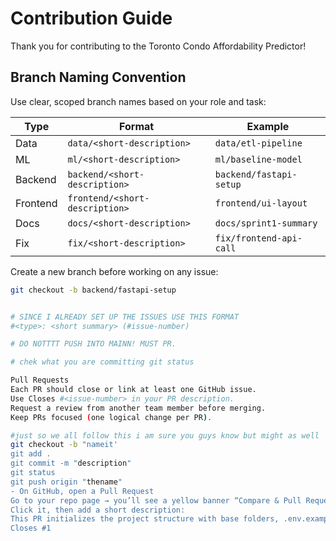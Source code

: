 # Contribution Guide

Thank you for contributing to the Toronto Condo Affordability Predictor! 

## Branch Naming Convention
Use clear, scoped branch names based on your role and task:

| Type | Format | Example |
|------|---------|---------|
| Data | `data/<short-description>` | `data/etl-pipeline` |
| ML | `ml/<short-description>` | `ml/baseline-model` |
| Backend | `backend/<short-description>` | `backend/fastapi-setup` |
| Frontend | `frontend/<short-description>` | `frontend/ui-layout` |
| Docs | `docs/<short-description>` | `docs/sprint1-summary` |
| Fix | `fix/<short-description>` | `fix/frontend-api-call` |

Create a new branch before working on any issue:
```bash
git checkout -b backend/fastapi-setup


# SINCE I ALREADY SET UP THE ISSUES USE THIS FORMAT 
#<type>: <short summary> (#issue-number)

# DO NOTTTT PUSH INTO MAINN! MUST PR. 

# chek what you are committing git status

Pull Requests
Each PR should close or link at least one GitHub issue.
Use Closes #<issue-number> in your PR description.
Request a review from another team member before merging.
Keep PRs focused (one logical change per PR).

#just so we all follow this i am sure you guys know but might as well 
git checkout -b "nameit'
git add . 
git commit -m "description"
git status
git push origin "thename"
- On GitHub, open a Pull Request
Go to your repo page → you’ll see a yellow banner “Compare & Pull Request.”
Click it, then add a short description:
This PR initializes the project structure with base folders, .env.example, and CONTRIBUTING.md.
Closes #1